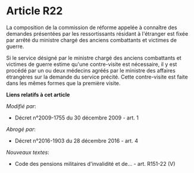 # Article R22

La composition de la commission de réforme appelée à connaître des demandes présentées par les ressortissants résidant à
l'étranger est fixée par arrêté du ministre chargé des anciens combattants et victimes de guerre. 

Si le service désigné par le ministre chargé des anciens combattants et victimes de guerre estime qu'une contre-visite est
nécessaire, il y est procédé par un ou deux médecins agréés par le ministre des affaires étrangères sur la demande du service
précité. Cette contre-visite est faite dans les mêmes formes que la première visite.

**Liens relatifs à cet article**

_Modifié par_:

  - Décret n°2009-1755 du 30 décembre 2009 - art. 1

_Abrogé par_:

  - Décret n°2016-1903 du 28 décembre 2016 - art. 4

_Nouveaux textes_:

  - Code des pensions militaires d'invalidité et de... - art. R151-22 (V)
